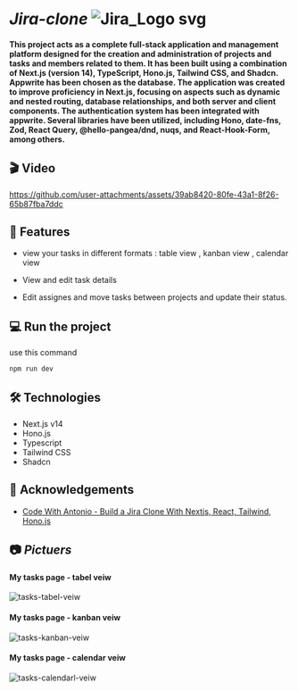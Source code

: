 # <i> Jira-clone </i> ![Jira_Logo svg](https://github.com/user-attachments/assets/080436da-8e52-4fe1-ba7d-fef7ebff1ad9)

#### This project acts as a complete full-stack application and management platform designed for the creation and administration of projects and tasks and members related to them. It has been built using a combination of Next.js (version 14), TypeScript, Hono.js, Tailwind CSS, and Shadcn. Appwrite has been chosen as the database. The application was created to improve proficiency in Next.js, focusing on aspects such as dynamic and nested routing, database relationships, and both server and client components. The authentication system has been integrated with appwrite. Several libraries have been utilized, including Hono, date-fns, Zod, React Query, @hello-pangea/dnd, nuqs, and React-Hook-Form, among others.

## 🎬 Video

https://github.com/user-attachments/assets/39ab8420-80fe-43a1-8f26-65b87fba7ddc



## 🧲 Features
-  view your tasks in different formats : table view , kanban view , calendar view

-  View and edit task details

- Edit assignes and move tasks between projects and update their status.

## 💻  Run the project 
use this command
```bash
npm run dev
```

## 🛠️ Technologies

- Next.js v14
- Hono.js
- Typescript
- Tailwind CSS
- Shadcn

## 🙇 Acknowledgements
- <a href="https://www.youtube.com/watch?v=Av9C7xlV0fA"> Code With Antonio - Build a Jira Clone With Nextjs, React, Tailwind, Hono.js </a>



## 📷 <i>Pictuers </i> 

#### My tasks page - tabel veiw
![tasks-tabel-veiw](https://github.com/user-attachments/assets/18f0788f-2d5a-417b-b6a9-f10b7ac92d38)

#### My tasks page - kanban veiw
![tasks-kanban-veiw](https://github.com/user-attachments/assets/a88040b4-f14a-4021-b905-19ab23bc242d)

#### My tasks page - calendar veiw

![tasks-calendarl-veiw](https://github.com/user-attachments/assets/29d84e04-37b6-4a1a-9455-78849f6794be)
